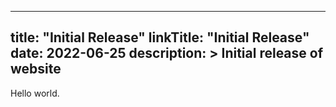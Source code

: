 
---
title: "Initial Release"
linkTitle: "Initial Release"
date: 2022-06-25
description: >
  Initial release of website
---

Hello world.